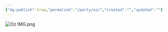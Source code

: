 ```yaml
---
{"dg-publish":true,"permalink":"/party/oz/","created":"","updated":""}
---
```



![Oz IMG.png](/img/user/z_Assets/Oz%20IMG.png)